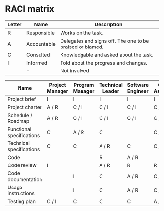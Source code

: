 # RACI matrix



| Letter | Name        | Description                                               |
| ------ | ----------- | --------------------------------------------------------- |
| R      | Responsible | Works on the task.                                        |
| A      | Accountable | Delegates and signs off. The one to be praised or blamed. |
| C      | Consulted   | Knowledgable and asked about the task.                    |
| I      | Informed    | Told about the progress and changes.                      |
| |- | Not involved |



| Name                      | Project Manager | Program Manager | Technical Leader | Software Engineer | Quality Assurance | Client | Stakeholders |
| ------------------------- | --------------- | --------------- | ---------------- | ----------------- | ----------------- | ------ | ------------ |
| Project brief             | I               | I               | I                | I                 | I                 | A / R  | C            |
| Project charter           | A / R           | C / I           | C / I            | C / I             | C / I             | C      | C / I        |
| Schedule / Roadmap        | A / R           | C / I           | C / I            | C / I             | C / I             |        | I            |
| Functional specifications | C               | A / R           | C                |                   | C / I             | C      | I            |
| Technical specifications  | C               | C               | A / R            | C                 | C / I             | C      | I            |
| Code                      |                 |                 | R                | A / R             |                   |        |              |
| Code review               | I               |                 | A / R            | R                 | R                 |        |              |
| Code documentation        |                 | I               | C                | A / R             | C / I             | I      |              |
| Usage instructions        |                 | I               | C                | A / R             | C / I             | I      |              |
| Testing plan              | C / I           | C               | C                | C                 | A / R             | I      |              |

